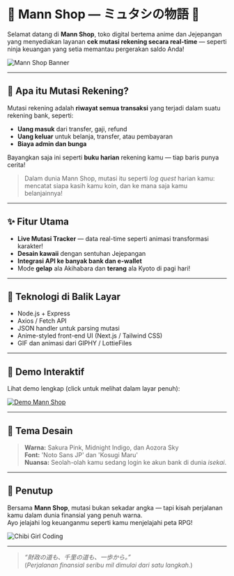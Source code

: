 # 🌸 Mann Shop — ミュタシの物語 🌸

Selamat datang di **Mann Shop**, toko digital bertema anime dan Jejepangan yang menyediakan layanan **cek mutasi rekening secara real-time** — seperti ninja keuangan yang setia memantau pergerakan saldo Anda!

![Mann Shop Banner](https://media.giphy.com/media/IwAZ6dvvvaTtdI8SD5/giphy.gif)

---

## 🧾 Apa itu Mutasi Rekening?

Mutasi rekening adalah **riwayat semua transaksi** yang terjadi dalam suatu rekening bank, seperti:

- **Uang masuk** dari transfer, gaji, refund
- **Uang keluar** untuk belanja, transfer, atau pembayaran
- **Biaya admin dan bunga**
  
Bayangkan saja ini seperti **buku harian** rekening kamu — tiap baris punya cerita!

> Dalam dunia Mann Shop, mutasi itu seperti _log quest_ harian kamu: mencatat siapa kasih kamu koin, dan ke mana saja kamu belanjainnya!

---

## ✨ Fitur Utama

- **Live Mutasi Tracker** — data real-time seperti animasi transformasi karakter!
- **Desain kawaii** dengan sentuhan Jejepangan
- **Integrasi API ke banyak bank dan e-wallet**
- Mode **gelap** ala Akihabara dan **terang** ala Kyoto di pagi hari!

---

## 🔧 Teknologi di Balik Layar

- Node.js + Express
- Axios / Fetch API
- JSON handler untuk parsing mutasi
- Anime-styled front-end UI (Next.js / Tailwind CSS)
- GIF dan animasi dari GIPHY / LottieFiles

---

## 🌈 Demo Interaktif

Lihat demo lengkap (click untuk melihat dalam layar penuh):

[![Demo Mann Shop](https://media.giphy.com/media/PMV7yFWjE4rIs/giphy.gif)](https://mannshop.example.com)

---

## 🗾 Tema Desain

> **Warna:** Sakura Pink, Midnight Indigo, dan Aozora Sky  
> **Font:** 'Noto Sans JP' dan 'Kosugi Maru'  
> **Nuansa:** Seolah-olah kamu sedang login ke akun bank di dunia _isekai_.

---

## 💬 Penutup

Bersama **Mann Shop**, mutasi bukan sekadar angka — tapi kisah perjalanan kamu dalam dunia finansial yang penuh warna.  
Ayo jelajahi log keuanganmu seperti kamu menjelajahi peta RPG!

![Chibi Girl Coding](https://media.giphy.com/media/3oriO0OEd9QIDdllqo/giphy.gif)

---

> _“財政の道も、千里の道も、一歩から。”_  
> (_Perjalanan finansial seribu mil dimulai dari satu langkah._)

